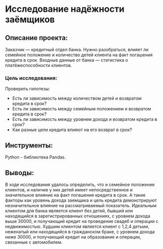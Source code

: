 # Исследование надёжности заёмщиков 

## Описание проекта:
Заказчик — кредитный отдел банка. Нужно разобраться, влияет ли семейное положение и количество детей клиента на факт погашения кредита в срок. Входные данные от банка — статистика о платёжеспособности клиентов.

### Цель исследования:
Проверить гипотезы:

- Есть ли зависимость между количеством детей и возвратом кредита в срок?
- Есть ли зависимость между семейным положением и возвратом кредита в срок?
- Есть ли зависимость между уровнем дохода и возвратом кредита в срок?
- Как разные цели кредита влияют на его возврат в срок?

## Инструменты:
Python - библиотека Pandas.   

## Выводы:

В ходе исследования удалось определить, что и семейное положение клиентов, и наличие у них детей имеет непосредственное и значительное влияние на факт погашения кредита в срок. А такие факторы как уровень дохода заемщика и цель кредита демонстрируют незначительное влияние на рассматриваемый показатель.
Идеальным клиентом для банка является клиент без детей, бывший или находящийся в зарегистрированных отношениях, с уровнем дохода выше 30000, и получающий кредит на проведение свадеб и операции с недвижимостью. Худшим клиентом является клиент с 1,2,4 детьми, неженатый или находящийся в гражданском браке, с уровнем дохода ниже 30000, и получающий кредит на образование и операции, связанные с автомобилем.

